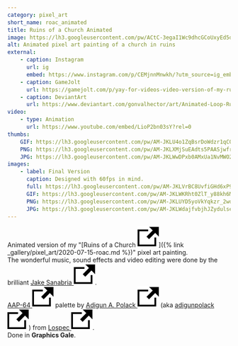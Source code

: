 ```yaml
---
category: pixel_art
short_name: roac_animated
title: Ruins of a Church Animated
image: https://lh3.googleusercontent.com/pw/ACtC-3egaI1Wc9dhcGCoUxyEd5do-ZNb-0pXlisJA1TW5hhBcBj26IhWYKrX64yUpKj9HzrbHR4FRkDmWFHjfsC_ENo9LjwOJ4ENzDWrm9aIM4-wOl15EKBHYtJnt2_8SLd5zckKpiiLCgkop2E88uyeYjk-=w1200-h630-no?authuser=0
alt: Animated pixel art painting of a church in ruins
external:
    - caption: Instagram
      url: ig
      embed: https://www.instagram.com/p/CEMjnnMnwkh/?utm_source=ig_embed&amp;utm_campaign=loading
    - caption: GameJolt
      url: https://gamejolt.com/p/yay-for-videos-video-version-of-my-ruins-of-a-church-animated-pi-tqchpznm
    - caption: DeviantArt
      url: https://www.deviantart.com/gonvalhector/art/Animated-Loop-Ruins-Of-A-Church-870756513
video:
    - type: Animation
      url: https://www.youtube.com/embed/LioP2bn03sY?rel=0
thumbs:
    GIF: https://lh3.googleusercontent.com/pw/AM-JKLU4o1ZqBsrDoWdzr1qCOrGRVxopzVztoB0P8O33wWQq7yPFxu90d7RNfzCZFkjSCKHJyNIwvxAuJcMIxkoNu35vBayofiN_lBQrffozWv3llrpxcb71pWOvLxA3Sdh-q6TZnFvW06rbUsmdMQVGntZt
    PNG: https://lh3.googleusercontent.com/pw/AM-JKLXMjSuEAdts5PAASjwfrgbNYJ2s_8GFSDjs5oPicvLLzQlWgopzSL3YrxArf2WWQ1ZNOwZTgJN2PAabgch2GEhnNYm8U9CP26exvym6p54xyfjHib5cLvnMqZx1tQUnFno7TGKHOYVB6HCRpeHAM92A
    JPG: https://lh3.googleusercontent.com/pw/AM-JKLWwDPxb0AMxUa1NvMWO2rNl8Y4mlUu-bJgII_vz7h3GLF-ChyXnX6MgP2-Hkn5bBohVDD1f1Gr05QCnDEdUrybqBlBn31E7BJm1Aw-zPNHc9v89JdNd316yxFXrn5zAWvR5aInOVAwD7Ob3nWFBPx1H
images:
    - label: Final Version
      caption: Designed with 60fps in mind.
      full: https://lh3.googleusercontent.com/pw/AM-JKLVrBC8UvfiGHd6xP9HIZ38TfFGyMf-3756w6tOEojEAovHbT3CohRkfmjVVFB4AlVJGZ3P0AJMAs5896oNvfxvirF0ztq3TN52kXBAoCyoZTyZqUH0AVhcBdlPvQr0qMo4p2h9ekXRb05XhNOG2BvF9=s1080
      GIF: https://lh3.googleusercontent.com/pw/AM-JKLWKRht0ZlT_y88kh6MkoPEiOLauz8fo6U-DgkbjqjFARLGtf7cbQQeTFM67XHXofsQgbRSkhNqPN77hMrWwazNtElOcL0u9mUfO5qDKG5xCVkSP-Ltc6FjqBBjL-Xys66HIpbaxT_VPqHzZ_PZre1Kc
      PNG: https://lh3.googleusercontent.com/pw/AM-JKLUYD5yoVkYqkzr_2wdDmt9LC5u9VMny5Z0123_xHsVfZbx-JDguTq1g8YSDuiWgnXdXn3MQ4ZV2C_BdpQnBElYE9qeNF_iLdHlUbqUTi-RzkgnpT0yHidMsfsjcRId-2YOJmO3jkt7twLKYhw8ZEeq5
      JPG: https://lh3.googleusercontent.com/pw/AM-JKLWdajfvbjhJZydulsed-cUcvYFnXaXcImDssV-aSaqurZPiubc2G6Mey7aLoI6ZKcf285ICt3zt07hIBLPca7aZ4Mxy6EvY3h6CPOk1A_guqJkI00OyM38HVkf5qHNwHKaHVJCt0E0GI7yOwXD4N_9f
---
```



Animated version of my "[Ruins of a Church <img src="/assets/images/icons/external.svg" alt="External Link" class="external-icon">]({% link _gallery/pixel_art/2020-07-15-roac.md %})" pixel art painting.  
The wonderful music, sound effects and video editing were done by the brilliant [Jake Sanabria <img src="/assets/images/icons/external.svg" alt="External Link" class="external-icon">](https://jakesanabria.com/).   
[AAP-64 <img src="/assets/images/icons/external.svg" alt="External Link" class="external-icon">](https://lospec.com/palette-list/aap-64) palette by [Adigun A. Polack <img src="/assets/images/icons/external.svg" alt="External Link" class="external-icon">](https://lospec.com/adigunpolack) (aka [adigunpolack <img src="/assets/images/icons/external.svg" alt="External Link" class="external-icon">](https://twitter.com/AdigunPolack)) from [Lospec <img src="/assets/images/icons/external.svg" alt="External Link" class="external-icon">](https://lospec.com/).  
Done in **Graphics Gale**.
